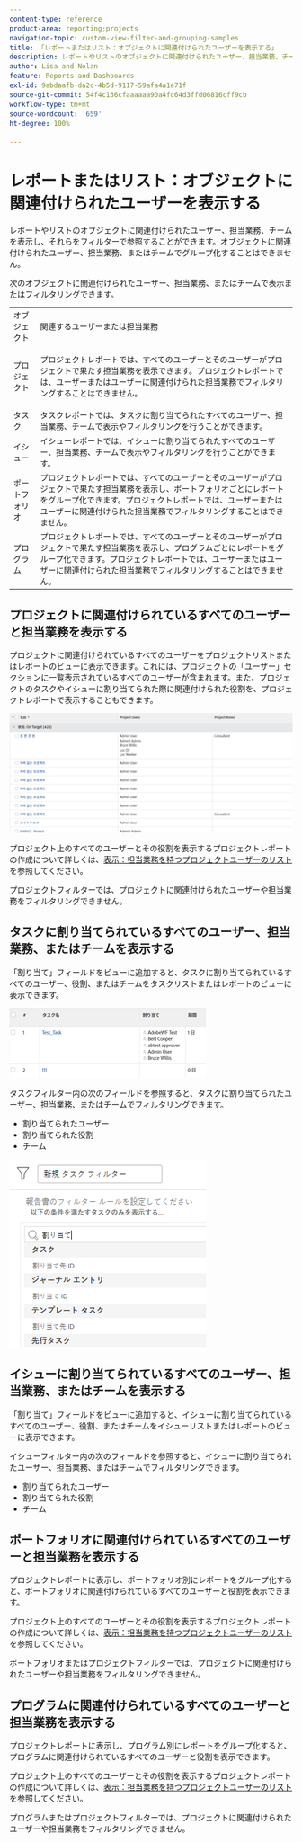 ```yaml
---
content-type: reference
product-area: reporting;projects
navigation-topic: custom-view-filter-and-grouping-samples
title: 「レポートまたはリスト：オブジェクトに関連付けられたユーザーを表示する」
description: レポートやリストのオブジェクトに関連付けられたユーザー、担当業務、チームを表示し、それらをフィルターで参照することができます。オブジェクトに関連付けられたユーザー、担当業務、またはチームでグループ化することはできません。
author: Lisa and Nolan
feature: Reports and Dashboards
exl-id: 9abdaafb-da2c-4b5d-9117-59afa4a1e71f
source-git-commit: 54f4c136cfaaaaaa90a4fc64d3ffd06816cff9cb
workflow-type: tm+mt
source-wordcount: '659'
ht-degree: 100%

---
```


# レポートまたはリスト：オブジェクトに関連付けられたユーザーを表示する

レポートやリストのオブジェクトに関連付けられたユーザー、担当業務、チームを表示し、それらをフィルターで参照することができます。オブジェクトに関連付けられたユーザー、担当業務、またはチームでグループ化することはできません。

次のオブジェクトに関連付けられたユーザー、担当業務、またはチームで表示またはフィルタリングできます。

<table style="table-layout:auto"> 
 <col> 
 <col> 
 <tbody> 
  <tr> 
   <td role="rowheader">オブジェクト</td> 
   <td>関連するユーザーまたは担当業務</td> 
  </tr> 
  <tr> 
   <td role="rowheader">プロジェクト</td> 
   <td> <p>プロジェクトレポートでは、すべてのユーザーとそのユーザーがプロジェクトで果たす担当業務を表示できます。プロジェクトレポートでは、ユーザーまたはユーザーに関連付けられた担当業務でフィルタリングすることはできません。 </p> </td> 
  </tr> 
  <tr> 
   <td role="rowheader">タスク</td> 
   <td>タスクレポートでは、タスクに割り当てられたすべてのユーザー、担当業務、チームで表示やフィルタリングを行うことができます。</td> 
  </tr> 
  <tr> 
   <td role="rowheader">イシュー</td> 
   <td>イシューレポートでは、イシューに割り当てられたすべてのユーザー、担当業務、チームで表示やフィルタリングを行うことができます。</td> 
  </tr> 
  <tr> 
   <td role="rowheader">ポートフォリオ</td> 
   <td>プロジェクトレポートでは、すべてのユーザーとそのユーザーがプロジェクトで果たす担当業務を表示し、ポートフォリオごとにレポートをグループ化できます。プロジェクトレポートでは、ユーザーまたはユーザーに関連付けられた担当業務でフィルタリングすることはできません。</td> 
  </tr> 
  <tr> 
   <td role="rowheader">プログラム</td> 
   <td>プロジェクトレポートでは、すべてのユーザーとそのユーザーがプロジェクトで果たす担当業務を表示し、プログラムごとにレポートをグループ化できます。プロジェクトレポートでは、ユーザーまたはユーザーに関連付けられた担当業務でフィルタリングすることはできません。</td> 
  </tr> 
 </tbody> 
</table>

## プロジェクトに関連付けられているすべてのユーザーと担当業務を表示する

プロジェクトに関連付けられているすべてのユーザーをプロジェクトリストまたはレポートのビューに表示できます。これには、プロジェクトの「ユーザー」セクションに一覧表示されているすべてのユーザーが含まれます。また、プロジェクトのタスクやイシューに割り当てられた際に関連付けられた役割を、プロジェクトレポートで表示することもできます。

![](assets/project-with-user-and-role-information-report-350x100.png)

プロジェクト上のすべてのユーザーとその役割を表示するプロジェクトレポートの作成について詳しくは、[表示：担当業務を持つプロジェクトユーザーのリスト](../../../reports-and-dashboards/reports/custom-view-filter-grouping-samples/view-project-user-list.md)を参照してください。

プロジェクトフィルターでは、プロジェクトに関連付けられたユーザーや担当業務をフィルタリングできません。

## タスクに割り当てられているすべてのユーザー、担当業務、またはチームを表示する

「割り当て」フィールドをビューに追加すると、タスクに割り当てられているすべてのユーザー、役割、またはチームをタスクリストまたはレポートのビューに表示できます。

![](assets/assignments-field-task-view-350x124.png)

タスクフィルター内の次のフィールドを参照すると、タスクに割り当てられたユーザー、担当業務、またはチームでフィルタリングできます。

* 割り当てられたユーザー
* 割り当てられた役割
* チーム

![](assets/assignment-users-roles-task-filter-350x334.png)

## イシューに割り当てられているすべてのユーザー、担当業務、またはチームを表示する

「割り当て」フィールドをビューに追加すると、イシューに割り当てられているすべてのユーザー、役割、またはチームをイシューリストまたはレポートのビューに表示できます。

イシューフィルター内の次のフィールドを参照すると、イシューに割り当てられたユーザー、担当業務、またはチームでフィルタリングできます。

* 割り当てられたユーザー
* 割り当てられた役割
* チーム

## ポートフォリオに関連付けられているすべてのユーザーと担当業務を表示する

プロジェクトレポートに表示し、ポートフォリオ別にレポートをグループ化すると、ポートフォリオに関連付けられているすべてのユーザーと役割を表示できます。

プロジェクト上のすべてのユーザーとその役割を表示するプロジェクトレポートの作成について詳しくは、[表示：担当業務を持つプロジェクトユーザーのリスト](../../../reports-and-dashboards/reports/custom-view-filter-grouping-samples/view-project-user-list.md)を参照してください。

ポートフォリオまたはプロジェクトフィルターでは、プロジェクトに関連付けられたユーザーや担当業務をフィルタリングできません。

## プログラムに関連付けられているすべてのユーザーと担当業務を表示する

プロジェクトレポートに表示し、プログラム別にレポートをグループ化すると、プログラムに関連付けられているすべてのユーザーと役割を表示できます。

プロジェクト上のすべてのユーザーとその役割を表示するプロジェクトレポートの作成について詳しくは、[表示：担当業務を持つプロジェクトユーザーのリスト](../../../reports-and-dashboards/reports/custom-view-filter-grouping-samples/view-project-user-list.md)を参照してください。

プログラムまたはプロジェクトフィルターでは、プロジェクトに関連付けられたユーザーや担当業務をフィルタリングできません。
